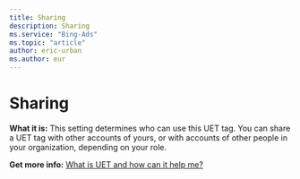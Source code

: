 ```yaml
---
title: Sharing
description: Sharing
ms.service: "Bing-Ads"
ms.topic: "article"
author: eric-urban
ms.author: eur
---
```


# Sharing

**What it is:**  This setting determines who can use this UET tag. You can share a UET tag with other accounts of yours, or with accounts of other people in your organization, depending on your role.

**Get more info:**     [What is UET and how can it help me?](../hlp_BA_CONC_UETv2WhatIsTag.md)


